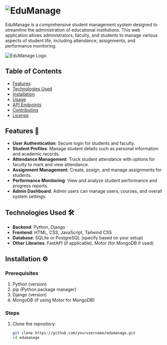 # ![EduManage](https://img.shields.io/badge/EduManage-Student%20Management%20System-blue) 

EduManage is a comprehensive student management system designed to streamline the administration of educational institutions. This web application allows administrators, faculty, and students to manage various aspects of student life, including attendance, assignments, and performance monitoring.

![EduManage Logo](https://www.canva.com/design/DAGUl2N7_6A/3hJHvQ1fBGihDt0QZEv6XA/edit?utm_content=DAGUl2N7_6A&utm_campaign=designshare&utm_medium=link2&utm_source=sharebutton) <!-- Replace with your project logo -->

## Table of Contents

- [Features](#features)
- [Technologies Used](#technologies-used)
- [Installation](#installation)
- [Usage](#usage)
- [API Endpoints](#api-endpoints)
- [Contributing](#contributing)
- [License](#license)

## Features 🚀

- **User Authentication**: Secure login for students and faculty.
- **Student Profiles**: Manage student details such as personal information and academic records.
- **Attendance Management**: Track student attendance with options for faculty to mark and view attendance.
- **Assignment Management**: Create, assign, and manage assignments for students.
- **Performance Monitoring**: View and analyze student performance and progress reports.
- **Admin Dashboard**: Admin users can manage users, courses, and overall system settings.

## Technologies Used 🛠️

- **Backend**: Python, Django
- **Frontend**: HTML, CSS, JavaScript, Tailwind CSS
- **Database**: SQLite or PostgreSQL (specify based on your setup)
- **Other Libraries**: FastAPI (if applicable), Motor (for MongoDB if used)

## Installation ⚙️

### Prerequisites

1. Python (version)
2. pip (Python package manager)
3. Django (version)
4. MongoDB (if using Motor for MongoDB)

### Steps

1. Clone the repository:

   ```bash
   git clone https://github.com/yourusername/edumanage.git
   cd edumanage
